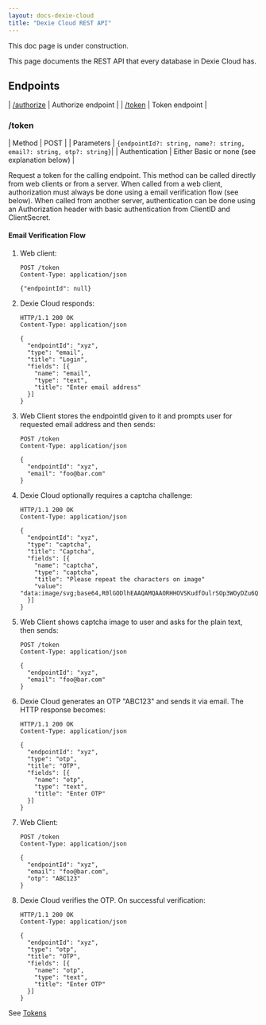 ```yaml
---
layout: docs-dexie-cloud
title: "Dexie Cloud REST API"
---
```


This doc page is under construction.

This page documents the REST API that every database in Dexie Cloud has.

## Endpoints

| [/authorize](#authorize) | Authorize endpoint |
| [/token](#token) | Token endpoint |

### /token

| Method | POST |
| Parameters | `{endpointId?: string, name?: string, email?: string, otp?: string}`|
| Authentication | Either Basic or none (see explanation below) |

Request a token for the calling endpoint. This method can be called directly from web clients or from a server. When called from a web client, authorization must always be done using a email verification flow (see below). When called from another server, authentication can be done using an Authorization header with basic authentication from ClientID and ClientSecret.

#### Email Verification Flow

1. Web client:
   ```http
   POST /token
   Content-Type: application/json

   {"endpointId": null}
   ```
2. Dexie Cloud responds:

   ```http
   HTTP/1.1 200 OK
   Content-Type: application/json

   {
     "endpointId": "xyz",
     "type": "email",
     "title": "Login",
     "fields": [{
       "name": "email",
       "type": "text",
       "title": "Enter email address"
     }]
   }
   ```

3. Web Client stores the endpointId given to it and
   prompts user for requested email address and then sends:

   ```http
   POST /token
   Content-Type: application/json

   {
     "endpointId": "xyz",
     "email": "foo@bar.com"
   }
   ```

4. Dexie Cloud optionally requires a captcha challenge:

   ```http
   HTTP/1.1 200 OK
   Content-Type: application/json

   {
     "endpointId": "xyz",
     "type": "captcha",
     "title": "Captcha",
     "fields": [{
       "name": "captcha",
       "type": "captcha",
       "title": "Please repeat the characters on image"
       "value": "data:image/svg;base64,R0lGODlhEAAQAMQAAORHHOVSKudfOulrSOp3WOyDZu6QdvCchPGolfO0o..."
     }]
   }
   ```

4. Web Client shows captcha image to user and asks for the plain text, then sends:

   ```http
   POST /token
   Content-Type: application/json

   {
     "endpointId": "xyz",
     "email": "foo@bar.com"
   }
   ```
4. Dexie Cloud generates an OTP "ABC123" and sends it via email.
   The HTTP response becomes:

   ```http
   HTTP/1.1 200 OK
   Content-Type: application/json

   {
     "endpointId": "xyz",
     "type": "otp",
     "title": "OTP",
     "fields": [{
       "name": "otp",
       "type": "text",
       "title": "Enter OTP"
     }]
   }
   ```

5. Web Client:

   ```http
   POST /token
   Content-Type: application/json

   {
     "endpointId": "xyz",
     "email": "foo@bar.com",
     "otp": "ABC123"
   }
   ```

6. Dexie Cloud verifies the OTP.
   On successful verification:

   ```http
   HTTP/1.1 200 OK
   Content-Type: application/json

   {
     "endpointId": "xyz",
     "type": "otp",
     "title": "OTP",
     "fields": [{
       "name": "otp",
       "type": "text",
       "title": "Enter OTP"
     }]
   }

   ```

See [Tokens](authentication#tokens)
